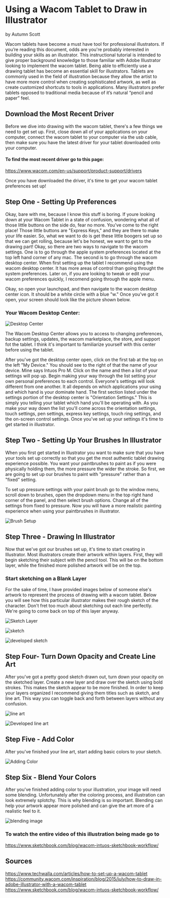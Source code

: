# Using a Wacom Tablet to Draw in Illustrator
by Autumn Scott

Wacom tablets have become a must have tool for professional illustrators. If you’re reading this document, odds are you're probably interested in building your skills as an illustrator. This instructional tutorial is intended to give proper background knowledge to those familiar with Adobe Illustrator looking to implement the wacom tablet. Being able to efficiently use a drawing tablet has become an essential skill for illustrators. Tablets are commonly used in the field of illustration because they allow the artist to have more more control when creating sophisticated artwork, as well as create customized shortcuts to tools in applications. Many illustrators prefer tablets opposed to traditional media because of it’s natural “pencil and paper” feel. 

## Download the Most Recent Driver
Before we dive into drawing with the wacom tablet, there's a few things we need to get set up. First, close down all of your applications on your computer, connect the wacom tablet to your computer via the usb cable, then make sure you have the latest driver for your tablet downloaded onto your computer. 


#### To find the most recent driver go to this page:

https://www.wacom.com/en-us/support/product-support/drivers

Once you have downloaded the driver, it's time to get your wacom tablet preferences set up!



## Step One - Setting Up Preferences

Okay, bare with me, because I know this stuff is boring. If youre looking down at your Wacom Tablet in a state of confusion, wondering what all of those little buttons on the side do, fear no more. You've come to the right place! Those little buttons are "Express Keys," and they are there to make your life easier. So, what we want to do is get these little boogers set up so that we can get rolling, because let's be honest, we want to get to the drawing part! Okay, so there are two ways to navigate to the wacom settings. One is to go through the apple system preferences located at the top left hand corner of any mac. The second is to go through the wacom desktop center. When first setting up the tablet I recommend using the wacom desktop center. It has more areas of control than going throught the system preferences. Later on, if you are looking to tweak or edit your wacom preferences quickly, I recomend going through the apple menu.

Okay, so open your launchpad, and then navigate to the wacom desktop center icon. It should be a white circle with a blue "w."
Once you've got it open, your screen should look like the picture shown below.

### Your Wacom Desktop Center:

![Desktop Center](wacomdesktop.png)


The Wacom Desktop Center allows you to access to changing preferences, backup settings, updates, the wacom marketplace, the store, and support fot the tablet. I think it's important to familiarize yourself with this center before using the tablet.

After you've got the desktop center open, click on the first tab at the top on the left "My Device." You should see to the right of that the name of your device. Mine says Intuos Pro M. Click on the name and then a list of your settings will pop up. Begin making your way through the list setting your own personal preferences to each control. Everyone's settings will look different from one another. It all depends on which applications your using and which hand is your dominate hand. The first section listed under the settings portion of the desktop center is "Orientation Settings." This is simply you telling your tablet which hand you'll be operating with. As you make your way down the list you'll come across the orientation settings, touch settings, pen settings, express key settings, touch ring settings, and the on-screen control settings. Once you've set up your settings it's time to get started in illustrator.

## Step Two - Setting Up Your Brushes In Illustrator

When you first get started in Illustrator you want to make sure that you have your tools set up correctly so that you get the most authentic tablet drawing experience possible. You want your paintbrushes to paint as if you were physically holding them, the more pressure the wider the stroke. So first, we are going to set up our brushes to paint with "pressure" rather than a "fixed" setting. 

To set up pressure settings with your paint brush go to the window menu, scroll down to brushes, open the dropdown menu in the top right hand corner of the panel, and then select brush options. Change all of the settings from fixed to pressure. Now you will have a more realistic painting experience when using your paintbrushes in illustrator. 

![Brush Setup](windowbrushes.png)

## Step Three - Drawing In Illustrator

Now that we've got our brushes set up, it's time to start creating in Illustrator. Most illustrators create their artwork within layers. First, they will begin sketching their subject with the pencil tool. This will be on the bottom layer, while the finished more polished artwork will be on the top. 

### Start sketching on a Blank Layer

For the sake of time, I have provided images below of someone else's artwork to represent the process of drawing with a wacom tablet. Below you will see how this particular illustrator makes their rough sketch of the character. Don't fret too much about sketching out each line perfectly. We're going to come back on top of this layer anyway.

![Sketch Layer](blanklayer.png)

![sketch](sketch.png)

![developed sketch](developedsketch.png)

## Step Four- Turn Down Opacity and Create Line Art

After you've got a pretty good sketch drawn out, turn down your opacity on the sketched layer. Create a new layer and draw over the sketch using bold strokes. This makes the sketch appear to be more finished. In order to keep your layers organized I recommend giving them titles such as sketch, and line art. This way you can toggle back and forth between layers without any confusion.

![line art](lineart.png)

![Developed line art](developedlineart.png)


## Step Five - Add Color

After you've finished your line art, start adding basic colors to your sketch. 

![Adding Color](addcolor.png)

## Step Six - Blend Your Colors

After you've finished adding color to your illustration, your image will need some blending. Unfortunately after the coloring process, and illustration can look extremely splotchy. This is why blending is so important. Blending can help your artwork appear more polished and can give the art more of a realistic feel to it. 

![blending image](blend.png)

### To watch the entire video of this illustration being made go to
https://www.sketchbook.com/blog/wacom-intuos-sketchbook-workflow/


## Sources
https://www.techwalla.com/articles/how-to-set-up-a-wacom-tablet
https://community.wacom.com/inspiration/blog/2015/july/how-to-draw-in-adobe-illustrator-with-a-wacom-tablet
https://www.sketchbook.com/blog/wacom-intuos-sketchbook-workflow/
